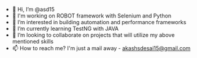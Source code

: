- 👋 Hi, I’m @asd15
- 🤖 I'm working on ROBOT framework with Selenium and Python
- 👀 I’m interested in building automation and performance frameworks
- 🌱 I’m currently learning TestNG with JAVA
- 💞️ I’m looking to collaborate on projects that will utilize my above mentioned skills
- 📫 How to reach me? I'm just a mail away - akashsdesai15@gmail.com

<!---
asd15/asd15 is a ✨ special ✨ repository because its `README.md` (this file) appears on your GitHub profile.
You can click the Preview link to take a look at your changes.
--->
